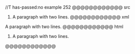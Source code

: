 //T has-passed:no
example 252
@@@@@@@@@@@@ src
  1.  A paragraph
    with two lines.
@@@@@@@@@@@@ xml
<?xml version="1.0" encoding="UTF-8"?>
<!DOCTYPE document SYSTEM "CommonMark.dtd">
<document xmlns="http://commonmark.org/xml/1.0">
  <list type="ordered" start="1" delim="period" tight="true">
    <item>
      <paragraph>
        <text>A paragraph</text>
        <softbreak />
        <text>with two lines.</text>
      </paragraph>
    </item>
  </list>
</document>
@@@@@@@@@@@@ html
<ol>
<li>A paragraph
with two lines.</li>
</ol>
@@@@@@@@@@@@
